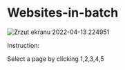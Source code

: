 # Websites-in-batch
![Zrzut ekranu 2022-04-13 224951](https://user-images.githubusercontent.com/103150165/163268070-8de3d2ae-c718-46d9-bdcd-53b71641ad41.png)

Instruction:

Select a page by clicking 1,2,3,4,5
